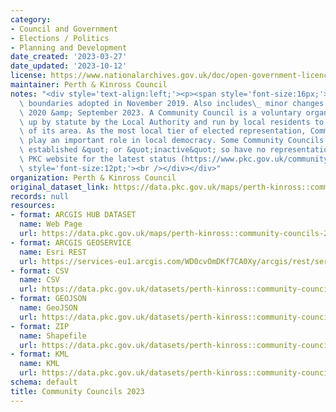 ```yaml
---
category:
- Council and Government
- Elections / Politics
- Planning and Development
date_created: '2023-03-27'
date_updated: '2023-10-12'
license: https://www.nationalarchives.gov.uk/doc/open-government-licence/version/3/
maintainer: Perth & Kinross Council
notes: "<div style='text-align:left;'><p><span style='font-size:16px;'>Community Council\
  \ boundaries adopted in November 2019. Also includes\_ minor changes made in January\
  \ 2020 &amp; September 2023. A Community Council is a voluntary organisation set\
  \ up by statute by the Local Authority and run by local residents to act on behalf\
  \ of its area. As the most local tier of elected representation, Community Councils\
  \ play an important role in local democracy. Some Community Councils are &quot;not\
  \ established &quot; or &quot;inactive&quot; so have no representation. Check the\
  \ PKC website for the latest status (https://www.pkc.gov.uk/communitycouncilcontacts).</span></p><div\
  \ style='font-size:12pt;'><br /></div></div>"
organization: Perth & Kinross Council
original_dataset_link: https://data.pkc.gov.uk/maps/perth-kinross::community-councils-2023
records: null
resources:
- format: ARCGIS HUB DATASET
  name: Web Page
  url: https://data.pkc.gov.uk/maps/perth-kinross::community-councils-2023
- format: ARCGIS GEOSERVICE
  name: Esri REST
  url: https://services-eu1.arcgis.com/WD0cvOmDKf7CA0Xy/arcgis/rest/services/Community_Councils_2019/FeatureServer/28
- format: CSV
  name: CSV
  url: https://data.pkc.gov.uk/datasets/perth-kinross::community-councils-2023.csv?where=1=1&outSR=%7B%22latestWkid%22%3A27700%2C%22wkid%22%3A27700%7D
- format: GEOJSON
  name: GeoJSON
  url: https://data.pkc.gov.uk/datasets/perth-kinross::community-councils-2023.geojson?where=1=1&outSR=%7B%22latestWkid%22%3A27700%2C%22wkid%22%3A27700%7D
- format: ZIP
  name: Shapefile
  url: https://data.pkc.gov.uk/datasets/perth-kinross::community-councils-2023.zip?where=1=1&outSR=%7B%22latestWkid%22%3A27700%2C%22wkid%22%3A27700%7D
- format: KML
  name: KML
  url: https://data.pkc.gov.uk/datasets/perth-kinross::community-councils-2023.kml?where=1=1&outSR=%7B%22latestWkid%22%3A27700%2C%22wkid%22%3A27700%7D
schema: default
title: Community Councils 2023
---
```

